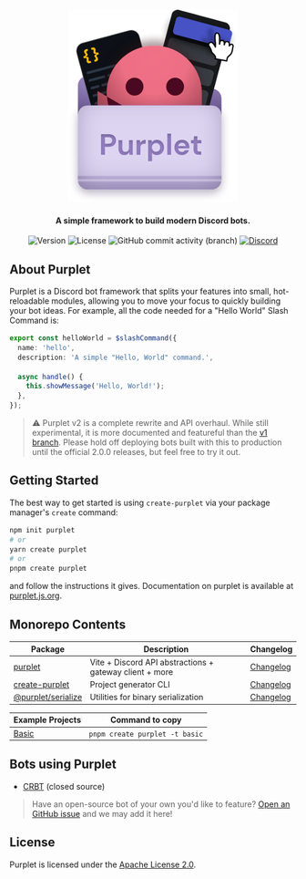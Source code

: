 <div align="center">
  <img alt="Purplet" src="sites/purplet.js.org/static/img/purplet-artwork.png" >
  <h4>A simple framework to build modern Discord bots.</h4>
  <div>
    <img src="https://img.shields.io/npm/v/purplet?color=5865F2&label=version" alt="Version">
    <img src="https://img.shields.io/github/license/CRBT-Team/Purplet?color=5865F2" alt="License">
    <img alt="GitHub commit activity (branch)" src="https://img.shields.io/github/commit-activity/m/CRBT-Team/Purplet/v2?color=5865F2">
    <a href="https://discord.gg/AvwhNtsgAC"><img src="https://img.shields.io/discord/782584672298729473?color=5865F2&label=Discord&logo=discord&logoColor=white" alt="Discord"></a>
  </div>
</div>

## About Purplet

Purplet is a Discord bot framework that splits your features into small, hot-reloadable modules, allowing you to move your focus to quickly building your bot ideas. For example, all the code needed for a "Hello World" Slash Command is:

```ts
export const helloWorld = $slashCommand({
  name: 'hello',
  description: 'A simple "Hello, World" command.',

  async handle() {
    this.showMessage('Hello, World!');
  },
});
```

> ⚠️ Purplet v2 is a complete rewrite and API overhaul. While still experimental, it is more documented and featureful than the [v1 branch][v1]. Please hold off deploying bots built with this to production until the official 2.0.0 releases, but feel free to try it out.

[1]: https://purplet.js.org/docs/slash-commands.html
[v1]: https://github.com/CRBT-Team/Purplet/tree/main

## Getting Started

The best way to get started is using `create-purplet` via your package manager's `create` command:

```sh
npm init purplet
# or
yarn create purplet
# or
pnpm create purplet
```

and follow the instructions it gives. Documentation on purplet is available at [purplet.js.org](https://purplet.js.org/docs/getting-started).

## Monorepo Contents

| Package | Description | Changelog |
| --- | --- | --- |
| [purplet](packages/purplet) | Vite + Discord API abstractions + gateway client + more | [Changelog](packages/purplet/CHANGELOG.md) |
| [create-purplet](packages/create-purplet) | Project generator CLI | [Changelog](packages/create-purplet/CHANGELOG.md) |
| [@purplet/serialize](packages/serialize) | Utilities for binary serialization | [Changelog](packages/serialize/CHANGELOG.md) |

| Example Projects        | Command to copy                |
| ----------------------- | ------------------------------ |
| [Basic](examples/basic) | `pnpm create purplet -t basic` |

## Bots using Purplet

- [CRBT](https://crbt.app/) (closed source)

> Have an open-source bot of your own you'd like to feature? [Open an GitHub issue](https://github.com/CRBT-Team/Purplet/issues) and we may add it here!

## License

Purplet is licensed under the [Apache License 2.0](https://github.com/CRBT-Team/Purplet/blob/main/LICENSE).
